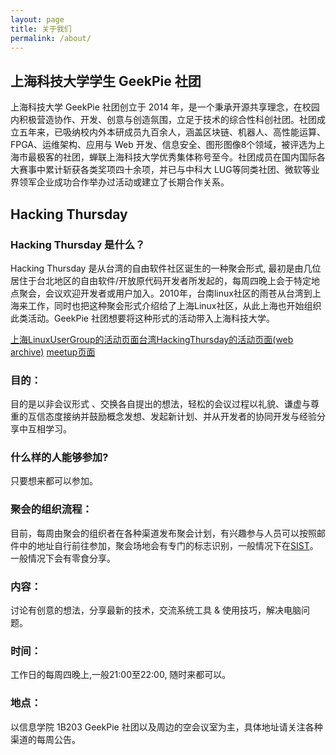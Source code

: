 ```yaml
---
layout: page
title: 关于我们
permalink: /about/
---
```


## 上海科技大学学生 GeekPie 社团
上海科技大学 GeekPie 社团创立于 2014 年，是一个秉承开源共享理念，在校园内积极营造协作、开发、创意与创造氛围，立足于技术的综合性科创社团。社团成立五年来，已吸纳校内外本研成员九百余人，涵盖区块链、机器人、高性能运算、FPGA、运维架构、应用与 Web 开发、信息安全、图形图像8个领域，被评选为上海市最极客的社团，蝉联上海科技大学优秀集体称号至今。社团成员在国内国际各大赛事中累计斩获各类奖项四十余项，并已与中科大 LUG等同类社团、微软等业界领军企业成功合作举办过活动或建立了长期合作关系。

## Hacking Thursday
### Hacking Thursday 是什么？
Hacking Thursday 是从台湾的自由软件社区诞生的一种聚会形式, 最初是由几位居住于台北地区的自由软件/开放原代码开发者所发起的，每周四晚上会于特定地点聚会，会议欢迎开发者或用户加入。2010年，台南linux社区的雨苍从台湾到上海来工作，同时也把这种聚会形式介绍给了上海Linux社区，从此上海也开始组织此类活动。GeekPie 社团想要将这种形式的活动带入上海科技大学。

[上海LinuxUserGroup的活动页面](https://www.shlug.org/)[台湾HackingThursday的活动页面(web archive)](https://web.archive.org/web/20150427043147/http://hack.ingday.org/) [meetup页面](https://www.meetup.com/hackingthursday/)

### 目的：
目的是以非会议形式 、交换各自提出的想法，轻松的会议过程以礼貌、谦虚与尊重的互信态度接纳并鼓励概念发想、发起新计划、并从开发者的协同开发与经验分享中互相学习。

### 什么样的人能够参加?
只要想来都可以参加。

### 聚会的组织流程：
目前，每周由聚会的组织者在各种渠道发布聚会计划，有兴趣参与人员可以按照邮件中的地址自行前往参加，聚会场地会有专门的标志识别，一般情况下在[SIST](https://surl.amap.com/2Z6WcacBeHV)。一般情况下会有零食分享。

### 内容：
讨论有创意的想法，分享最新的技术，交流系统工具 & 使用技巧，解决电脑问题。

### 时间：
工作日的每周四晚上,一般21:00至22:00, 随时来都可以。

### 地点：
以信息学院 1B203 GeekPie 社团以及周边的空会议室为主，具体地址请关注各种渠道的每周公告。 